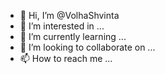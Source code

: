 - 👋 Hi, I’m @VolhaShvinta
- 👀 I’m interested in ...
- 🌱 I’m currently learning ...
- 💞️ I’m looking to collaborate on ...
- 📫 How to reach me ...

<!---
VolhaShvinta/VolhaShvinta is a ✨ special ✨ repository because its `README.md` (this file) appears on your GitHub profile.
You can click the Preview link to take a look at your changes.
--->
